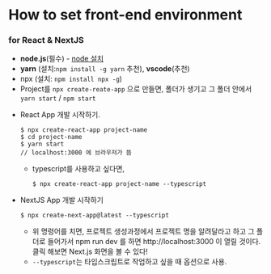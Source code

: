 # How to set front-end environment

### for React & NextJS

- **node.js**(필수) - [node 설치](https://nodejs.org/ko/download)
- **yarn** (설치:`npm install -g yarn` 추천), **vscode**(추천)
- npx (설치: `npm install npx -g`)
- Project를 `npx create-reate-app` 으로 만들면, 폴더가 생기고 그 폴더 안에서
  `yarn start` / `npm start`

* React App 개발 시작하기.
  ```Shell
  $ npx create-react-app project-name
  $ cd project-name
  $ yarn start
  // localhost:3000 에 브라우저가 뜸
  ```
  * typescript를 사용하고 싶다면,
    ```Shell
    $ npx create-react-app project-name --typescript
    ```
  
* NextJS App 개발 시작하기
  ```Shell
  $ npx create-next-app@latest --typescript
  ```
  - 위 명령어를 치면, 프로젝트 생성과정에서 프로젝트 명을 알려달라고 하고 그 폴
    더로 들어가서 npm run dev 를 하면 http://localhost:3000 이 열릴 것이다. 클릭
    해보면 Next.js 화면을 볼 수 있다!
  - `--typescript`는 타입스크립트로 작업하고 싶을 때 옵션으로 사용.

